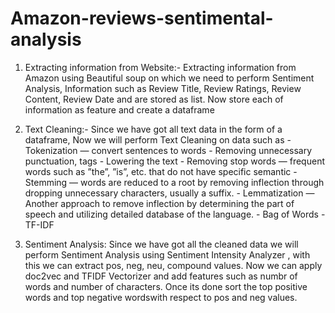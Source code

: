 # Amazon-reviews-sentimental-analysis

1. Extracting information from Website:-  Extracting information from Amazon using Beautiful soup on which we need to perform Sentiment Analysis,  Information such as Review Title, Review Ratings, Review Content, Review Date and are stored as list.  Now store each of information as feature and create a dataframe 

2. Text Cleaning:-  Since we have got all text data in the form of a dataframe, Now we will perform Text Cleaning on data such as    - Tokenization — convert sentences to words   - Removing unnecessary punctuation, tags   - Lowering the text   - Removing stop words — frequent words such as ”the”, ”is”, etc. that do not have specific semantic   - Stemming — words are reduced to a root by removing inflection through dropping unnecessary characters,  usually a suffix.   - Lemmatization — Another approach to remove inflection by determining the part of speech and utilizing  detailed database of the language.   - Bag of Words   - TF-IDF

3. Sentiment Analysis:  Since we have got all the cleaned data we will perform Sentiment Analysis using Sentiment Intensity Analyzer ,  with this we can extract pos, neg, neu, compound values. Now we can apply doc2vec and TFIDF Vectorizer and add  features such as numbr of words and number of characters. Once its done sort the top positive words and top  negative wordswith respect to pos and neg values.
